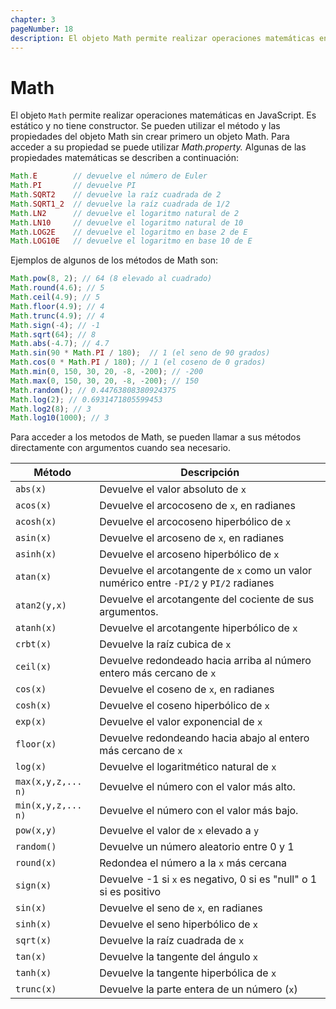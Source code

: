 ```yaml
---
chapter: 3
pageNumber: 18
description: El objeto Math permite realizar operaciones matemáticas en JavaScript. Es estático y no tiene constructor. Se pueden utilizar el método y las propiedades del objeto Math sin crear primero un objeto Math.
---
```

# Math

El objeto `Math` permite realizar operaciones matemáticas en JavaScript. Es estático y no tiene constructor. Se pueden utilizar el método y las propiedades del objeto Math sin crear primero un objeto Math. Para acceder a su propiedad se puede utilizar _Math.property._ Algunas de las propiedades matemáticas se describen a continuación:

```javascript
Math.E        // devuelve el número de Euler
Math.PI       // devuelve PI
Math.SQRT2    // devuelve la raíz cuadrada de 2
Math.SQRT1_2  // devuelve la raíz cuadrada de 1/2
Math.LN2      // devuelve el logaritmo natural de 2
Math.LN10     // devuelve el logaritmo natural de 10
Math.LOG2E    // devuelve el logaritmo en base 2 de E
Math.LOG10E   // devuelve el logaritmo en base 10 de E
```

Ejemplos de algunos de los métodos de Math son:

```javascript
Math.pow(8, 2); // 64 (8 elevado al cuadrado)
Math.round(4.6); // 5
Math.ceil(4.9); // 5
Math.floor(4.9); // 4
Math.trunc(4.9); // 4
Math.sign(-4); // -1
Math.sqrt(64); // 8
Math.abs(-4.7); // 4.7
Math.sin(90 * Math.PI / 180);  // 1 (el seno de 90 grados)
Math.cos(0 * Math.PI / 180); // 1 (el coseno de 0 grados)
Math.min(0, 150, 30, 20, -8, -200); // -200
Math.max(0, 150, 30, 20, -8, -200); // 150
Math.random(); // 0.44763808380924375
Math.log(2); // 0.6931471805599453
Math.log2(8); // 3
Math.log10(1000); // 3
```

Para acceder a los metodos de Math, se pueden llamar a sus métodos directamente con argumentos cuando sea necesario.

| Método             | Descripción                                                                            |
| ------------------ | -------------------------------------------------------------------------------------- |
| `abs(x)`           | Devuelve el valor absoluto de `x`                                                      |
| `acos(x)`          | Devuelve el arcocoseno de `x`, en radianes                                             |
| `acosh(x)`         | Devuelve el arcocoseno hiperbólico de `x`                                              |
| `asin(x)`          | Devuelve el arcoseno de `x`, en radianes                                               |
| `asinh(x)`         | Devuelve el arcoseno hiperbólico de `x`                                                |
| `atan(x)`          | Devuelve el arcotangente de `x` como un valor numérico entre `-PI/2` y `PI/2` radianes |
| `atan2(y,x)`       | Devuelve el arcotangente del cociente de sus argumentos.                               |
| `atanh(x)`         | Devuelve el arcotangente hiperbólico de `x`                                            |
| `crbt(x)`          | Devuelve la raíz cubica de `x`                                                         |
| `ceil(x)`          | Devuelve redondeado hacia arriba al número entero más cercano de `x`                   |
| `cos(x)`           | Devuelve el coseno de `x`, en radianes                                                 |
| `cosh(x)`          | Devuelve el coseno hiperbólico de `x`                                                  |
| `exp(x)`           | Devuelve el valor exponencial de `x`                                                   |
| `floor(x)`         | Devuelve redondeando hacia abajo al entero más cercano de `x`                          |
| `log(x)`           | Devuelve el logaritmético natural de `x`                                               |
| `max(x,y,z,... n)` | Devuelve el número con el valor más alto.                                              |
| `min(x,y,z,... n)` | Devuelve el número con el valor más bajo.                                              |
| `pow(x,y)`         | Devuelve el valor de `x` elevado a `y`                                                 |
| `random()`         | Devuelve un número aleatorio entre 0 y 1                                               |
| `round(x)`         | Redondea el número a la `x` más cercana                                                |
| `sign(x)`          | Devuelve -1 si `x` es negativo, 0 si es "null" o 1 si es positivo                      |
| `sin(x)`           | Devuelve el seno de `x`, en radianes                                                   |
| `sinh(x)`          | Devuelve el seno hiperbólico de `x`                                                    |
| `sqrt(x)`          | Devuelve la raíz cuadrada de `x`                                                       |
| `tan(x)`           | Devuelve la tangente del ángulo `x`                                                    |
| `tanh(x)`          | Devuelve la tangente hiperbólica de `x`                                                |
| `trunc(x)`         | Devuelve la parte entera de un número (`x`)                                            |
